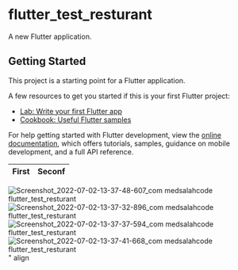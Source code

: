 # flutter_test_resturant

A new Flutter application.

## Getting Started

This project is a starting point for a Flutter application.

A few resources to get you started if this is your first Flutter project:

- [Lab: Write your first Flutter app](https://docs.flutter.dev/get-started/codelab)
- [Cookbook: Useful Flutter samples](https://docs.flutter.dev/cookbook)

For help getting started with Flutter development, view the
[online documentation](https://docs.flutter.dev/), which offers tutorials,
samples, guidance on mobile development, and a full API reference.


| First             |  Seconf |
:-------------------------:|:-------------------------:
![Screenshot_2022-07-02-13-37-48-607_com medsalahcode flutter_test_resturant](https://user-images.githubusercontent.com/67063037/177001820-4f41580b-87d1-4eca-876f-f9e2e1c998e7.jpg)
![Screenshot_2022-07-02-13-37-32-896_com medsalahcode flutter_test_resturant](https://user-images.githubusercontent.com/67063037/177001823-e6140478-23c8-40a1-9659-8e0a3bf192f8.jpg)
![Screenshot_2022-07-02-13-37-37-594_com medsalahcode flutter_test_resturant](https://user-images.githubusercontent.com/67063037/177001827-c0e32a27-c58d-4516-8e34-a85cb74ccf09.jpg)
![Screenshot_2022-07-02-13-37-41-668_com medsalahcode flutter_test_resturant](https://user-images.githubusercontent.com/67063037/177001829-6283019a-df4f-4e5a-ab3f-ee45c9b5774f.jpg)" align
